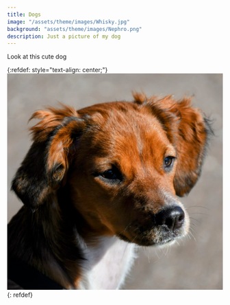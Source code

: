 ```yaml
---
title: Dogs
image: "/assets/theme/images/Whisky.jpg"
background: "assets/theme/images/Nephro.png"
description: Just a picture of my dog
---
```


Look at this cute dog


{:refdef: style="text-align: center;"}
![My Image](/assets/theme/images/Whisky.jpg)
{: refdef}